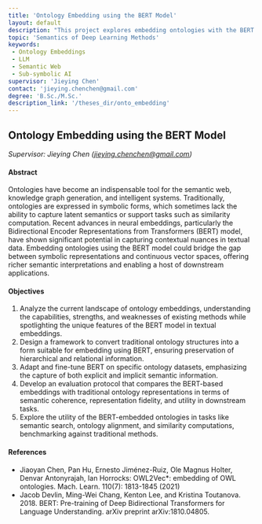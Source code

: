 ```yaml
---
title: 'Ontology Embedding using the BERT Model'
layout: default
description: "This project explores embedding ontologies with the BERT model to enhance semantic web and intelligent systems, bridging symbolic and vector space representations. It aims to capture latent semantics, improving similarity computations and enabling richer downstream applications."
topic: 'Semantics of Deep Learning Methods'
keywords: 
 - Ontology Embeddings
 - LLM
 - Semantic Web
 - Sub-symbolic AI
supervisor: 'Jieying Chen'
contact: 'jieying.chenchen@gmail.com'
degree: 'B.Sc./M.Sc.'
description_link: '/theses_dir/onto_embedding'
---
```


## Ontology Embedding using the BERT Model
*Supervisor: Jieying Chen (jieying.chenchen@gmail.com)*

#### Abstract 
Ontologies have become an indispensable tool for the semantic web, knowledge graph generation, and intelligent systems. Traditionally, ontologies are expressed in symbolic forms, which sometimes lack the ability to capture latent semantics or support tasks such as similarity computation. Recent advances in neural embeddings, particularly the Bidirectional Encoder Representations from Transformers (BERT) model, have shown significant potential in capturing contextual nuances in textual data. Embedding ontologies using the BERT model could bridge the gap between symbolic representations and continuous vector spaces, offering richer semantic interpretations and enabling a host of downstream applications.

#### Objectives
1. Analyze the current landscape of ontology embeddings, understanding the capabilities, strengths, and weaknesses of existing methods while spotlighting the unique features of the BERT model in textual embeddings.
2. Design a framework to convert traditional ontology structures into a form suitable for embedding using BERT, ensuring preservation of hierarchical and relational information.
3. Adapt and fine-tune BERT on specific ontology datasets, emphasizing the capture of both explicit and implicit semantic information.
4. Develop an evaluation protocol that compares the BERT-based embeddings with traditional ontology representations in terms of semantic coherence, representation fidelity, and utility in downstream tasks.
5. Explore the utility of the BERT-embedded ontologies in tasks like semantic search, ontology alignment, and similarity computations, benchmarking against traditional methods.

#### References
- Jiaoyan Chen, Pan Hu, Ernesto Jiménez-Ruiz, Ole Magnus Holter, Denvar Antonyrajah, Ian Horrocks: OWL2Vec*: embedding of OWL ontologies. Mach. Learn. 110(7): 1813-1845 (2021)
- Jacob Devlin, Ming-Wei Chang, Kenton Lee, and Kristina Toutanova. 2018. BERT: Pre-training of Deep Bidirectional Transformers for Language Understanding. arXiv preprint arXiv:1810.04805.
